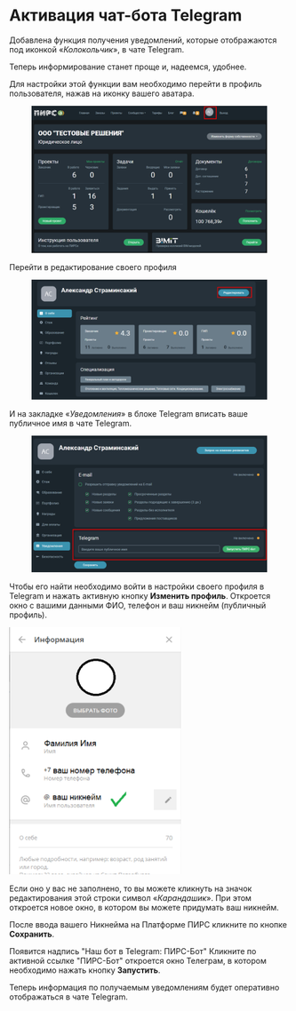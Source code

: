 # Активация чат-бота Telegram

Добавлена функция получения уведомлений, которые отображаются под иконкой «_Колокольчик_», в чате Telegram.

Теперь информирование станет проще и, надеемся, удобнее.

Для настройки этой функции вам необходимо перейти в профиль пользователя, нажав на иконку вашего аватара.

<figure><img src="../../gitbook/assets/image (796).png" alt=""><figcaption></figcaption></figure>

Перейти в редактирование своего профиля&#x20;

<figure><img src="../../gitbook/assets/image (797).png" alt=""><figcaption></figcaption></figure>

И на закладке «_Уведомления_» в блоке Telegram вписать ваше публичное имя в чате Telegram.

<figure><img src="../../gitbook/assets/image (976).png" alt=""><figcaption></figcaption></figure>

Чтобы его найти необходимо войти в настройки своего профиля в Telegram и нажать активную кнопку **Изменить профиль**. Откроется окно с вашими данными ФИО, телефон и ваш никнейм (публичный профиль).

<img src="../../gitbook/assets/image (701).png" alt="" data-size="original">

Если оно у вас не заполнено, то вы можете кликнуть на значок редактирования этой строки символ «_Карандашик_». При этом откроется новое окно, в котором вы можете придумать ваш никнейм.

После ввода вашего Никнейма на Платформе ПИРС кликните по кнопке **Сохранить**.

Появится надпись "Наш бот в Telegram: ПИРС-Бот" Кликните по активной ссылке "ПИРС-Бот" откроется окно Телеграм, в котором необходимо нажать кнопку **Запустить**.

Теперь информация по получаемым уведомлениям будет оперативно отображаться в чате Telegram.
